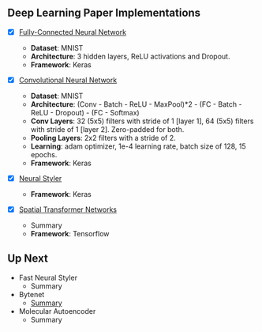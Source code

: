 ## Deep Learning Paper Implementations

- [X] [Fully-Connected Neural Network](https://github.com/kevinzakka/keras_practice/blob/master/fully_connected_net.py)
	- **Dataset**: MNIST
	- **Architecture**: 3 hidden layers, ReLU activations and Dropout.
	- **Framework**: Keras
	
- [X] [Convolutional Neural Network](https://github.com/kevinzakka/keras_practice/blob/master/conv_net_mnist.py)
	- **Dataset**: MNIST
	- **Architecture**: (Conv - Batch - ReLU - MaxPool)*2 - (FC - Batch - ReLU - Dropout) - (FC - Softmax)
	- **Conv Layers**: 32 (5x5) filters with stride of 1 [layer 1], 64 (5x5) filters with stride of 1 [layer 2]. Zero-padded for both.
	- **Pooling Layers**: 2x2 filters with a stride of 2.
	- **Learning**: adam optimizer, 1e-4 learning rate, batch size of 128, 15 epochs.
	- **Framework**: Keras
	
- [X] [Neural Styler](https://github.com/kevinzakka/style_transfer)
	- **Framework**: Keras
- [X] [Spatial Transformer Networks](https://github.com/kevinzakka/spatial_transformer_network)
	- Summary
	- **Framework**: Tensorflow

## Up Next

- Fast Neural Styler
	- Summary
- Bytenet
	- [Summary](https://github.com/kevinzakka/research-paper-notes/blob/master/linear_time_nmt.md)
- Molecular Autoencoder
	- Summary
